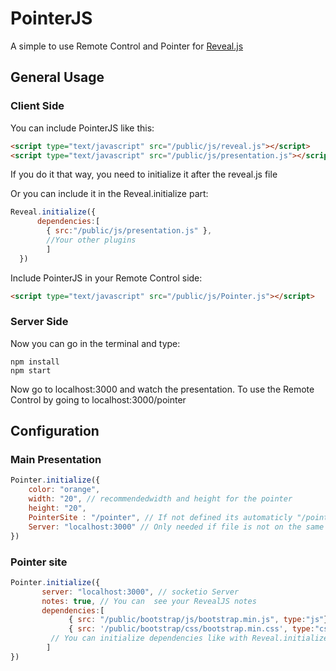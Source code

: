 # PointerJS
A simple to use Remote Control and Pointer for [Reveal.js](https://github.com/hakimel/reveal.js)

## General Usage

### Client Side

You can include PointerJS like this:
```html
<script type="text/javascript" src="/public/js/reveal.js"></script>
<script type="text/javascript" src="/public/js/presentation.js"></script>
```
If you do it that way, you need to initialize it after the reveal.js file

Or you can include it in the Reveal.initialize part:
```javascript
Reveal.initialize({
      dependencies:[
        { src:"/public/js/presentation.js" },
        //Your other plugins
        ]
  })
```

Include PointerJS in your Remote Control side: 
```html
<script type="text/javascript" src="/public/js/Pointer.js"></script>
```

### Server Side

Now you can go in the terminal and type:
```shell
npm install
npm start
```
Now go to localhost:3000 and watch the presentation.
To use the Remote Control by going to localhost:3000/pointer

## Configuration
### Main Presentation
```js 
Pointer.initialize({
	color: "orange",
	width: "20", // recommendedwidth and height for the pointer
	height: "20", 
	PointerSite : "/pointer", // If not defined its automaticly "/pointer"
	Server: "localhost:3000" // Only needed if file is not on the same Server
})
```

### Pointer site
```js
Pointer.initialize({
       server: "localhost:3000", // socketio Server
       notes: true, // You can  see your RevealJS notes
       dependencies:[
             { src: "/public/bootstrap/js/bootstrap.min.js", type:"js"}, 
             { src: '/public/bootstrap/css/bootstrap.min.css', type:"css"}
	     // You can initialize dependencies like with Reveal.initialize
        ]
})
```
